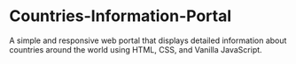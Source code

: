 # Countries-Information-Portal
A simple and responsive web portal that displays detailed information about countries around the world using HTML, CSS, and Vanilla JavaScript.
